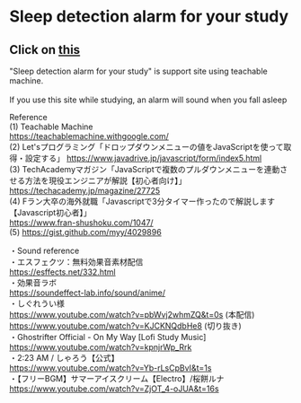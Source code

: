 # Sleep detection alarm for your study
## Click on [this](https://manamukitajima.github.io/Sleep-detection-alarm-for-your-study/)
"Sleep detection alarm for your study" is support site using teachable machine.<br></br>
If you use this site while studying, an alarm will sound when you fall asleep

Reference  
(1) Teachable Machine  
    https://teachablemachine.withgoogle.com/  
(2)	Let'sプログラミング「ドロップダウンメニューの値をJavaScriptを使って取得・設定する」
    https://www.javadrive.jp/javascript/form/index5.html  
(3)	TechAcademyマガジン「JavaScriptで複数のプルダウンメニューを連動させる方法を現役エンジニアが解説【初心者向け】」                               https://techacademy.jp/magazine/27725  
(4)	Fラン大卒の海外就職「Javascriptで3分タイマー作ったので解説します【Javascript初心者】」  
    https://www.fran-shushoku.com/1047/  
(5)	https://gist.github.com/myy/4029896   
  
・Sound reference  
・エスフェクツ：無料効果音素材配信  
https://esffects.net/332.html  
・効果音ラボ  
https://soundeffect-lab.info/sound/anime/  
・しぐれうい様  
https://www.youtube.com/watch?v=pbWvj2whmZQ&t=0s (本配信)  
https://www.youtube.com/watch?v=KJCKNQdbHe8 (切り抜き)  
・Ghostrifter Official - On My Way [Lofi Study Music]  
https://www.youtube.com/watch?v=kpnjrWp_Rrk  
・2:23 AM / しゃろう【公式】　  
https://www.youtube.com/watch?v=Yb-rLsCpBvI&t=1s  
・【フリーBGM】サマーアイスクリーム【Electro】/桜餅ルナ  
https://www.youtube.com/watch?v=ZjOT_4-oJUA&t=16s  
